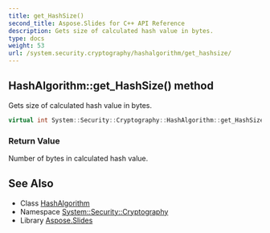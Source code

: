 ```yaml
---
title: get_HashSize()
second_title: Aspose.Slides for C++ API Reference
description: Gets size of calculated hash value in bytes.
type: docs
weight: 53
url: /system.security.cryptography/hashalgorithm/get_hashsize/
---
```

## HashAlgorithm::get_HashSize() method


Gets size of calculated hash value in bytes.

```cpp
virtual int System::Security::Cryptography::HashAlgorithm::get_HashSize()
```


### Return Value

Number of bytes in calculated hash value.

## See Also

* Class [HashAlgorithm](../)
* Namespace [System::Security::Cryptography](../../)
* Library [Aspose.Slides](../../../)